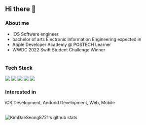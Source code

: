 ## Hi there 👋

### About me <br>

- IOS Software engineer. <br>
- bachelor of arts Electronic Information Engineering expected in  <br>
- Apple Developer Academy @ POSTECH Learner <br>
- WWDC 2022 Swift Student Challenge Winner <br><br>

### Tech Stack <br>
<img src="https://img.shields.io/badge/Swift-F05138?style=flat-square&logo=Swift&logoColor=white"/></a>
<img src="https://img.shields.io/badge/SwiftUI-004088?style=flat-square&logo=Swift&logoColor=white"/></a>
<img src="https://img.shields.io/badge/Python-3776AB?style=flat-square&logo=Python&logoColor=white"/></a>
<img src="https://img.shields.io/badge/Java-007396?style=flat-square&logo=Java&logoColor=white"/></a>
<img src="https://img.shields.io/badge/github-181717?style=flat-square&logo=github&logoColor=white"></a>


### Interested in <br> 
iOS Development, Android Development, Web, Mobile <br><br>

![KimDaeSeong8721's github stats](https://github-readme-stats.vercel.app/api?username=KimDaeSeong8721&show_icons=true)
